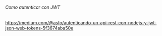 
###### Como autenticar con JWT
https://medium.com/@asfo/autenticando-un-api-rest-con-nodejs-y-jwt-json-web-tokens-5f3674aba50e

